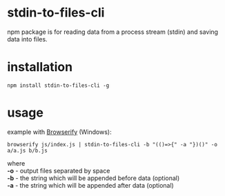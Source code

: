 # stdin-to-files-cli
npm package is for reading data from a process stream (stdin) and saving data into files.

# installation

`npm install stdin-to-files-cli -g`

# usage
example with [Browserify](http://browserify.org/) (Windows):

`browserify js/index.js | stdin-to-files-cli -b "(()=>{" -a "})()" -o a/a.js b/b.js`

where<br>
**-o** - output files separated by space<br>
**-b** - the string which will be appended before data (optional)<br>
**-a** - the string which will be appended after data (optional)<br>